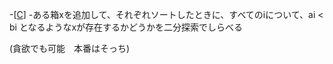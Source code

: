 -[[C](https://atcoder.jp/contests/abc376/tasks/abc376_c)]
-ある箱xを追加して、それぞれソートしたときに、すべてのiについて、ai < bi となるようなxが存在するかどうかを二分探索でしらべる

(貪欲でも可能　本番はそっち)